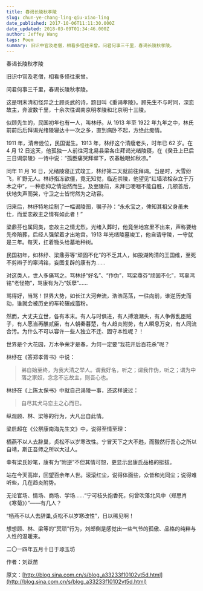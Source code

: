 ```yaml
---
title: 春谒长陵秋孝陵
slug: chun-ye-chang-ling-qiu-xiao-ling
date_published: 2017-10-06T11:11:30.000Z
date_updated: 2018-03-09T01:34:46.000Z
author: Jeffey Wang
tags: Poem
summary: 旧识中官及老僧，相看多怪往来曾。问君何事三千里，春谒长陵秋孝陵。
---
```


春谒长陵秋孝陵

旧识中官及老僧，相看多怪往来曾。

问君何事三千里，春谒长陵秋孝陵。

这是明末清初怪异之士顾炎武的诗，题目叫《重谒孝陵》。顾先生不与时同，深恋故主，奔波数千里，十余次往谒南京明孝陵和北京明十三陵。

似顾先生的，民国初年也有一人，叫林纾。从 1913 年至 1922 年九年之中，林氏前前后后拜谒光绪陵寝达十一次之多，直到病卧不起，方绝此痴情。

1911 年，清帝逊位，民国诞生。1913 年，林纾这个清瘦老头，时年已 62 岁。在 4 月 12 日这天，他孤独一人前往河北易县梁各庄拜谒光绪陵寝，在《癸丑上巳后三日谒崇陵》一诗中说：“孤臣痛哭拜墀下，农春触眼如秋凉。”

同年 11 月 16 日，光绪陵寝正式竣工，林纾第二天就前往拜谒。当是时，大雪纷飞，旷野无人。林纾指冻欲僵，竟无知觉，临近崇陵，他望见“红墙浓桧杂立于万木之中”，一种悲抑之情油然而生。及至陵前，未拜已哽咽不能自胜，几顿首后，伏地失声而哭，守卫之士皆愕然为之动容。

归来后，林纾特地绘制了一幅谒陵图，嘱子孙：“永永宝之，俾知其祖父身虽未仕，而爱恋故主之情有如此者！”

梁鼎芬也属同类，恋故主之情尤烈。光绪入葬时，他竟坐地宫里不出来，声称要给先帝陪葬，后经人强架着才出地宫。1913 年光绪陵墓竣工，他自请守陵，一守就是三年。每天，扛着锄头给墓地种树。

民国初年，如林纾、梁鼎芬等“顽固不化”的不乏其人，如投湖殉清的王国维，至死不剪辫子的辜鸿铭，妄图复辟的康有为……

对这类人，世人多痛骂之。骂林纾“好名”、“作伪”，骂梁鼎芬“顽固不化”，骂辜鸿铭“老怪物”，骂康有为乃“妖孽”……

骂得好，当骂！世界大势，如长江大河奔流，浩浩荡荡，一往向前，谁逆历史而动，谁就会被历史的车轮碾成齑粉。

然而，大丈夫立世，各有本末。有人与时俱进，有人搏浪潮头，有人争做乱臣贼子，有人愿当再醮贰臣，有人朝秦暮楚，有人趋炎附势，有人瞬息万变，有人同流合污。为什么不可以容许一些人独立不迁、固守本性呢？！

世界是个大花园，万木争荣才是春，为何一定要“我花开后百花杀”呢？

林纾在《答郑孝胥书》中说：

> 弟自始至终，为我大清之举人。谓我好名，听之；谓我作伪，听之；谓为中落之家奴，念念不忘故主，则吾心也。

林纾在《上陈太保书》中就自己谒陵一事，还这样说过：

> 自尽其犬马恋主之心而已。

纵观顾、林、梁等的行为，大凡出自此情。

梁启超在《公祭康南海先生文》中，说得至情至理：

栖燕不以人去辞巢，贞松不以岁寒改性。宁冒天下之大不韪，而毅然行吾心之所以自靖，斯正吾师之所以大过人。

幸有梁氏妙笔，康有为“附逆”不但其情可恕，更显示出康氏品格的挺拔。

站在今天高岸，回望百余年人世。滚滚红尘，说得体面些，众皆和光同尘；说得难听些，几在趋炎附势。

无论官场、情场、商场、学场……“宁可枝头抱香死，何曾吹落北风中（郑思肖《寒菊》）”——有几人？

“栖燕不以人去辞巢,贞松不以岁寒改性”，日以稀见啊！

想想顾、林、梁等的“冥顽”行为，刘郎倒是感觉出一些气节的孤傲、品格的纯粹与人性的温暖来。

二〇一四年五月十日于琢玉坊

作者：刘跃苗

原文：[http://blog.sina.com.cn/s/blog_a33233f10102vt5d.html](http://blog.sina.com.cn/s/blog_a33233f10102vt5d.html)
